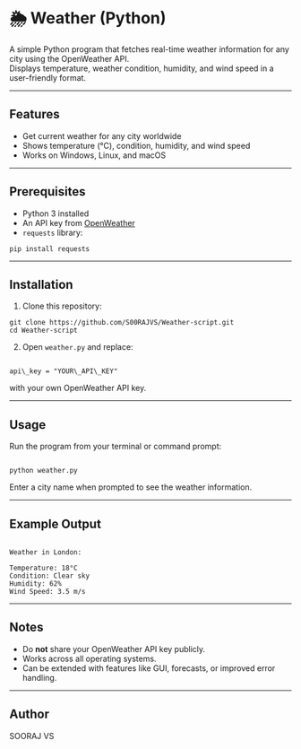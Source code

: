 
# 🌦 Weather (Python)

A simple Python program that fetches real-time weather information for any city using the OpenWeather API.  
Displays temperature, weather condition, humidity, and wind speed in a user-friendly format.


---
## Features
- Get current weather for any city worldwide  
- Shows temperature (°C), condition, humidity, and wind speed  
- Works on Windows, Linux, and macOS  


---
## Prerequisites
- Python 3 installed  
- An API key from [OpenWeather](https://openweathermap.org/api)  
- `requests` library:  

```pip install requests ```


---
## Installation
1. Clone this repository:

```
git clone https://github.com/S00RAJVS/Weather-script.git
cd Weather-script

```


2. Open `weather.py` and replace:
```

api\_key = "YOUR\_API\_KEY"

```
with your own OpenWeather API key.

---

## Usage
Run the program from your terminal or command prompt:
```

python weather.py

```
Enter a city name when prompted to see the weather information.

---

## Example Output
```

Weather in London:

Temperature: 18°C
Condition: Clear sky
Humidity: 62%
Wind Speed: 3.5 m/s

```

---

## Notes
- Do **not** share your OpenWeather API key publicly.  
- Works across all operating systems.  
- Can be extended with features like GUI, forecasts, or improved error handling.

---

## Author
SOORAJ VS

